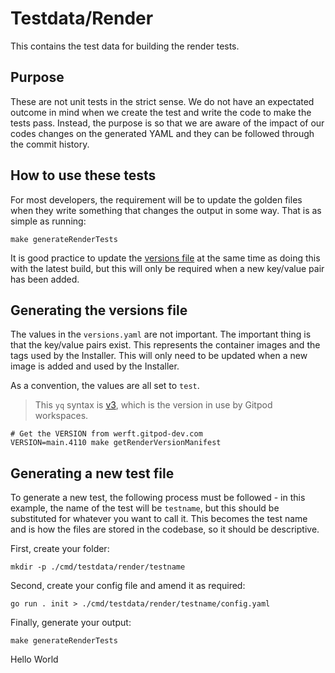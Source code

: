 # Testdata/Render

This contains the test data for building the render tests.

## Purpose

These are not unit tests in the strict sense. We do not have an expectated outcome in mind when we create the test and write the code to make the tests pass. Instead, the purpose is so that we are aware of the impact of our codes changes on the generated YAML and they can be followed through the commit history.

## How to use these tests

For most developers, the requirement will be to update the golden files when they write something that changes the output in some way. That is as simple as running:

```shell
make generateRenderTests
```

It is good practice to update the [versions file](#generating-the-versions-file) at the same time as doing this with the latest build, but this will only be required when a new key/value pair has been added.

## Generating the versions file

The values in the `versions.yaml` are not important. The important thing is that the key/value pairs exist. This represents the container images and the tags used by the Installer. This will only need to be updated when a new image is added and used by the Installer.

As a convention, the values are all set to `test`.

> This `yq` syntax is [v3](https://mikefarah.gitbook.io/yq/v/v3.x/), which is the version in use by Gitpod workspaces.

```shell
# Get the VERSION from werft.gitpod-dev.com
VERSION=main.4110 make getRenderVersionManifest
```

## Generating a new test file

To generate a new test, the following process must be followed - in this example, the name of the test will be `testname`, but this should be substituted for whatever you want to call it. This becomes the test name and is how the files are stored in the codebase, so it should be descriptive.

First, create your folder:

```shell
mkdir -p ./cmd/testdata/render/testname
```

Second, create your config file and amend it as required:

```shell
go run . init > ./cmd/testdata/render/testname/config.yaml
```

Finally, generate your output:

```shell
make generateRenderTests
```
Hello World
